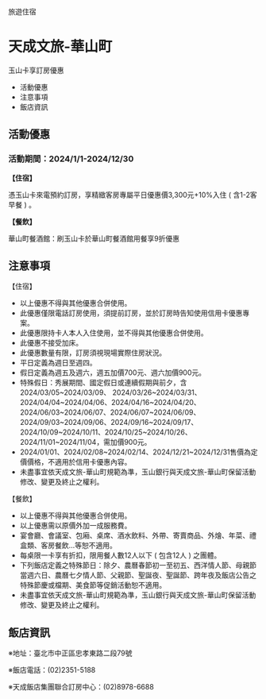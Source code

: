 旅遊住宿

# 天成文旅-華山町  

玉山卡享訂房優惠

  * 活動優惠
  * 注意事項
  * 飯店資訊

## 活動優惠

### 活動期間：2024/1/1-2024/12/30

**【住宿】**  

憑玉山卡來電預約訂房，享精緻客房專屬平日優惠價3,300元+10%入住 ( 含1-2客早餐 ) 。

  
**【餐飲】**  

華山町餐酒館：刷玉山卡於華山町餐酒館用餐享9折優惠

## 注意事項

【住宿】

  * 以上優惠不得與其他優惠合併使用。
  * 此優惠僅限電話訂房使用，須提前訂房，並於訂房時告知使用信用卡優惠專案。
  * 此優惠限持卡人本人入住使用，並不得與其他優惠合併使用。
  * 此優惠不接受加床。
  * 此優惠數量有限，訂房須視現場實際住房狀況。
  * 平日定義為週日至週四。
  * 假日定義為週五及週六，週五加價700元、週六加價900元。
  * 特殊假日：秀展期間、國定假日或連續假期與前夕，含2024/03/05~2024/03/09、 2024/03/26~2024/03/31、2024/04/04~2024/04/06、2024/04/16~2024/04/20、2024/06/03~2024/06/07、2024/06/07~2024/06/09、2024/09/03~2024/09/06、2024/09/16~2024/09/17、2024/10/09~2024/10/11、2024/10/25~2024/10/26、2024/11/01~2024/11/04，需加價900元。
  * 2024/01/01、2024/02/08~2024/02/14、2024/12/21~2024/12/31售價為定價價格，不適用於信用卡優惠內容。
  * 未盡事宜依天成文旅-華山町規範為準，玉山銀行與天成文旅-華山町保留活動修改、變更及終止之權利。

  
【餐飲】

  * 以上優惠不得與其他優惠合併使用。
  * 以上優惠需以原價外加一成服務費。
  * 宴會廳、會議室、包廂、桌席、酒水飲料、外帶、寄賣商品、外燴、年菜、禮盒類、客房餐飲…等恕不適用。
  * 每桌限一卡享有折扣，限用餐人數12人以下 ( 包含12人 ) 之團體。
  * 下列飯店定義之特殊節日：除夕、農曆春節初一至初五、西洋情人節、母親節當週六日、農曆七夕情人節、父親節、聖誕夜、聖誕節、跨年夜及飯店公告之特殊節慶或檔期、美食節等促銷活動恕不適用。
  * 未盡事宜依天成文旅-華山町規範為準，玉山銀行與天成文旅-華山町保留活動修改、變更及終止之權利。

## 飯店資訊

※地址：臺北巿中正區忠孝東路二段79號

※飯店電話：(02)2351-5188

※天成飯店集團聯合訂房中心：(02)8978-6688

  

